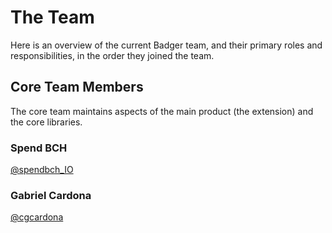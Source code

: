 # The Team

Here is an overview of the current Badger team, and their primary roles and responsibilities, in the order they joined the team.

## Core Team Members

The core team maintains aspects of the main product (the extension) and the core libraries.

### Spend BCH

[@spendbch_IO](https://twitter.com/spendbch_IO)

### Gabriel Cardona

[@cgcardona](https://twitter.com/cgcardona)
